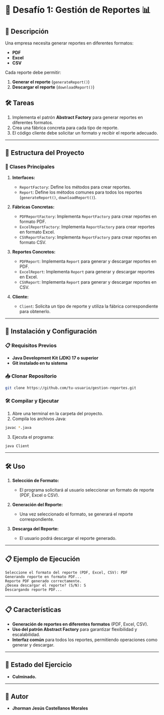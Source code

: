 # 🎯 Desafío 1: Gestión de Reportes 📊

## 📌 Descripción

Una empresa necesita generar reportes en diferentes formatos:

- **PDF**
- **Excel**
- **CSV**

Cada reporte debe permitir:

1. **Generar el reporte** (`generateReport()`)
2. **Descargar el reporte** (`downloadReport()`)

## 🛠️ Tareas

1. Implementa el patrón **Abstract Factory** para generar reportes en diferentes formatos.
2. Crea una fábrica concreta para cada tipo de reporte.
3. El código cliente debe solicitar un formato y recibir el reporte adecuado.

---

## 🚀 Estructura del Proyecto

### 📂 Clases Principales

1. **Interfaces:**
   - `ReportFactory`: Define los métodos para crear reportes.
   - `Report`: Define los métodos comunes para todos los reportes (`generateReport()`, `downloadReport()`).

2. **Fábricas Concretas:**
   - `PDFReportFactory`: Implementa `ReportFactory` para crear reportes en formato PDF.
   - `ExcelReportFactory`: Implementa `ReportFactory` para crear reportes en formato Excel.
   - `CSVReportFactory`: Implementa `ReportFactory` para crear reportes en formato CSV.

3. **Reportes Concretos:**
   - `PDFReport`: Implementa `Report` para generar y descargar reportes en PDF.
   - `ExcelReport`: Implementa `Report` para generar y descargar reportes en Excel.
   - `CSVReport`: Implementa `Report` para generar y descargar reportes en CSV.

4. **Cliente:**
   - `Client`: Solicita un tipo de reporte y utiliza la fábrica correspondiente para obtenerlo.

---

## 🚀 Instalación y Configuración

### 📋 Requisitos Previos

- **Java Development Kit (JDK) 17 o superior**
- **Git instalado en tu sistema**

### 📥 Clonar Repositorio

```bash
git clone https://github.com/tu-usuario/gestion-reportes.git
```

### 🛠️ Compilar y Ejecutar

1. Abre una terminal en la carpeta del proyecto.
2. Compila los archivos Java:

```bash
javac *.java
```

3. Ejecuta el programa:

```bash
java Client
```

---

## 🛠️ Uso

1. **Selección de Formato:**
   - El programa solicitará al usuario seleccionar un formato de reporte (PDF, Excel o CSV).

2. **Generación del Reporte:**
   - Una vez seleccionado el formato, se generará el reporte correspondiente.

3. **Descarga del Reporte:**
   - El usuario podrá descargar el reporte generado.

---

## 📋 Ejemplo de Ejecución

```plaintext
Seleccione el formato del reporte (PDF, Excel, CSV): PDF
Generando reporte en formato PDF...
Reporte PDF generado correctamente.
¿Desea descargar el reporte? (S/N): S
Descargando reporte PDF...
```

---

## 📋 Características

- **Generación de reportes en diferentes formatos** (PDF, Excel, CSV).
- **Uso del patrón Abstract Factory** para garantizar flexibilidad y escalabilidad.
- **Interfaz común** para todos los reportes, permitiendo operaciones como generar y descargar.

---

## 🚨 Estado del Ejercicio

- **Culminado.**

---

## 👤 Autor

- **Jhorman Jesús Castellanos Morales**
